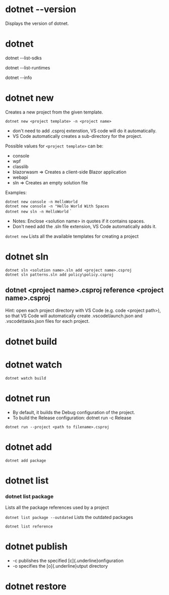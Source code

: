 # dotnet --version
Displays the version of dotnet.

# dotnet
dotnet --list-sdks

dotnet --list-runtimes

dotnet --info

# dotnet new
Creates a new project from the given template.

`dotnet new <project template> -n <project name>`

* don\'t need to add .csproj extenstion, VS code will do it automatically.
* VS Code automatically creates a sub-directory for the project.

Possible values for `<project template>` can be:
* console
* wpf
* classlib
* blazorwasm =>  Creates a client-side Blazor application
* webapi
* sln => Creates an empty solution file

Examples:

`dotnet new console -n HelloWorld`\
`dotnet new console -n "Hello World With Spaces`\
`dotnet new sln -n HelloWorld`
`
* Notes: Enclose \<solution name> in quotes if it contains spaces.
* Don't need add the .sln file extension, VS Code automatically adds it.

`dotnet new`
Lists all the available templates for creating a project

# dotnet sln
`dotnet sln <solution name>.sln add <project name>.csproj`\
`dotnet sln patterns.sln add policy\policy.csproj`

## dotnet \<project name>.csproj reference \<project name>.csproj

Hint: open each project directory with VS Code (e.g. code \<project
path>), so that VS Code will automatically create .vscode\\launch.json
and .vscode\\tasks.json files for each project.

# dotnet build

# dotnet watch
`dotnet watch build`

# dotnet run
* By default, it builds the Debug configuration of the project.
* To build the Release configuration: dotnet run -c Release

`dotnet run --project <path to filename>.csproj`

# dotnet add
`dotnet add package`
# dotnet list

### dotnet list package
Lists all the package references used by a project

`dotnet list package --outdated`
Lists the outdated packages

`dotnet list reference`

# dotnet publish
* -c publishes the specified [c]{.underline}onfiguration
* -o specifies the [o]{.underline}utput directory

# dotnet restore
